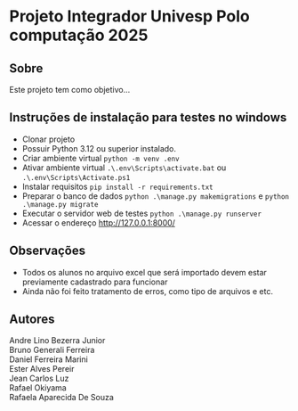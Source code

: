 # Projeto Integrador Univesp Polo computação 2025

## Sobre  

Este projeto tem como objetivo...

## Instruções de instalação para testes no windows

- Clonar projeto  
- Possuir Python 3.12 ou superior instalado.  
- Criar ambiente virtual  `python -m venv .env`  
- Ativar ambiente virtual `.\.env\Scripts\activate.bat` ou `.\.env\Scripts\Activate.ps1`  
- Instalar requisitos `pip install -r requirements.txt`  
- Preparar o banco de dados `python .\manage.py makemigrations` e `python .\manage.py migrate`  
- Executar o servidor web de testes `python .\manage.py runserver`  
- Acessar o endereço http://127.0.0.1:8000/

## Observações

- Todos os alunos no arquivo excel que será importado devem estar previamente cadastrado para funcionar
- Ainda não foi feito tratamento de erros, como tipo de arquivos e etc.

## Autores

Andre Lino Bezerra Junior  
Bruno Generali Ferreira  
Daniel Ferreira Marini  
Ester Alves Pereir  
Jean Carlos Luz  
Rafael Okiyama  
Rafaela Aparecida De Souza  
